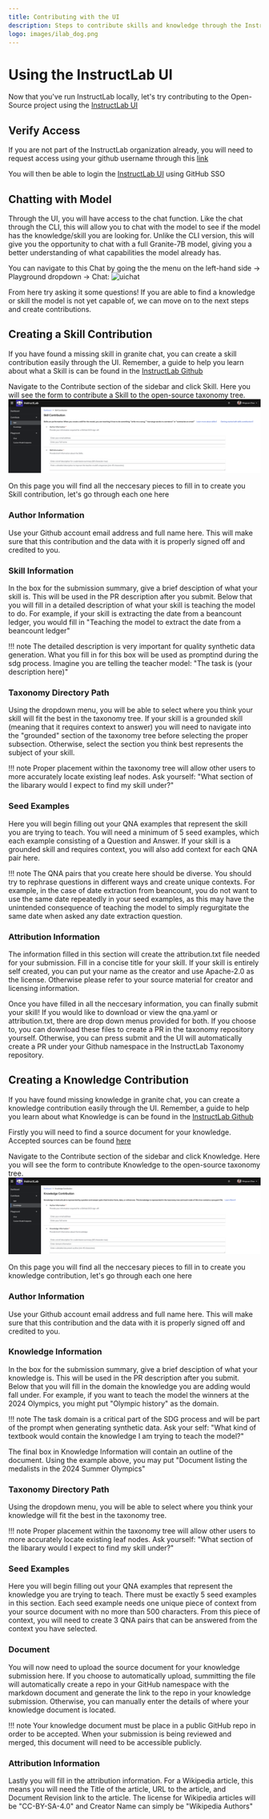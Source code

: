 ```yaml
---
title: Contributing with the UI
description: Steps to contribute skills and knowledge through the InstructLab UI
logo: images/ilab_dog.png
---
```


# Using the InstructLab UI

Now that you've run InstructLab locally, let's try contributing to the Open-Source project using the [InstructLab UI](https://qa.ui.instructlab.ai/)

## Verify Access

If you are not part of the InstructLab organization already, you will need to request access using your github username
through this [link](https://instructlab-inviter-instructlab-public-inviter.qa-ui-instructlab-ai-0e3e0ef4c9c6d831e8aa6fe01f33bfc4-0000.us-south.containers.appdomain.cloud/)

You will then be able to login the [InstructLab UI](https://qa.ui.instructlab.ai/) using GitHub SSO

## Chatting with Model

Through the UI, you will have access to the chat function. Like the chat through the CLI, this will allow you to chat with the model
to see if the model has the knowledge/skill you are looking for. Unlike the CLI version, this will give you the opportunity to chat
with a full Granite-7B model, giving you a better understanding of what capabilities the model already has.

You can navigate to this Chat by going the the menu on the left-hand side -> Playground dropdown -> Chat:
![uichat](../images/ui_chat.png)

From here try asking it some questions! If you are able to find a knowledge or skill the model is not yet capable of, we can move on to the next steps and create contributions.

## Creating a Skill Contribution

If you have found a missing skill in granite chat, you can create a skill contribution easily through the UI. Remember, a guide to help you learn about what a Skill is can be found in the [InstructLab Github](https://github.com/instructlab/taxonomy/blob/main/docs/SKILLS_GUIDE.md)

Navigate to the Contribute section of the sidebar and click Skill. Here you will see the form to contribute a Skill to the open-source taxonomy tree.
![uiskill](../images/ui_skill.png)

On this page you will find all the neccesary pieces to fill in to create you Skill contribution, let's go through each one here

### Author Information
Use your Github account email address and full name here. This will make sure that this contribution and the data with it is properly signed off and credited to you.

### Skill Information
In the box for the submission summary, give a brief desciption of what your skill is. This will be used in the PR description after you submit.
Below that you will fill in a detailed description of what your skill is teaching the model to do.
For example, if your skill is extracting the date from a beancount ledger, you would fill in "Teaching the model to extract the date from a beancount ledger"

!!! note
    The detailed description is very important for quality synthetic data generation. What you fill in for this box will be used as promptind during the sdg process. Imagine you are telling the teacher model: "The task is (your description here)"

### Taxonomy Directory Path
Using the dropdown menu, you will be able to select where you think your skill will fit the best in the taxonomy tree. If your skill is a grounded skill (meaning that it requires context to answer) you will need to navigate into the "grounded" section of the taxonomy tree before selecting the proper subsection. Otherwise, select the section you think best represents the subject of your skill.

!!! note
    Proper placement within the taxonomy tree will allow other users to more accurately locate existing leaf nodes. Ask yourself: "What section of the libarary would I expect to find my skill under?"

### Seed Examples
Here you will begin filling out your QNA examples that represent the skill you are trying to teach. You will need a minimum of 5 seed examples, which each example consisting of a Question and Answer. If your skill is a grounded skill and requires context, you will also add context for each QNA pair here.

!!! note
    The QNA pairs that you create here should be diverse. You should try to rephrase questions in different ways and create unique contexts. For example, in the case of date extraction from beancount, you do not want to use the same date repeatedly in your seed examples, as this may have the unintended consequence of teaching the model to simply regurgitate the same date when asked any date extraction question.

### Attribution Information
The information filled in this section will create the attribution.txt file needed for your submission. Fill in a concise title for your skill. If your skill is entirely self created, you can put your name as the creator and use Apache-2.0 as the license. Otherwise please refer to your source material for creator and licensing information.

Once you have filled in all the neccesary information, you can finally submit your skill! If you would like to download or view the qna.yaml or attribution.txt, there are drop down menus provided for both. If you choose to, you can download these files to create a PR in the taxonomy repository yourself. Otherwise, you can press submit and the UI will automatically create a PR under your Github namespace in the InstructLab Taxonomy repository.

## Creating a Knowledge Contribution

If you have found missing knowledge in granite chat, you can create a knowledge contribution easily through the UI. Remember, a guide to help you learn about what Knowledge is can be found in the [InstructLab Github](https://github.com/instructlab/taxonomy/blob/main/docs/KNOWLEDGE_GUIDE.md)

Firstly you will need to find a source document for your knowledge. Accepted sources can be found [here](https://github.com/instructlab/taxonomy/blob/main/docs/KNOWLEDGE_GUIDE.md#accepted-knowledge)

Navigate to the Contribute section of the sidebar and click Knowledge. Here you will see the form to contribute Knowledge to the open-source taxonomy tree.
![uiknowledge](../images/ui_knowledge.png)

On this page you will find all the neccesary pieces to fill in to create you knowledge contribution, let's go through each one here

### Author Information
Use your Github account email address and full name here. This will make sure that this contribution and the data with it is properly signed off and credited to you.

### Knowledge Information
In the box for the submission summary, give a brief desciption of what your knowledge is. This will be used in the PR description after you submit.
Below that you will fill in the domain the knowledge you are adding would fall under. For example, if you want to teach the model the winners at the 2024 Olympics, you might put "Olympic history" as the domain.

!!! note
    The task domain is a critical part of the SDG process and will be part of the prompt when generating synthetic data. Ask your self: "What kind of textbook would contain the knowledge I am trying to teach the model?"

The final box in Knowledge Information will contain an outline of the document. Using the example above, you may put "Document listing the medalists in the 2024 Summer Olympics"

### Taxonomy Directory Path
Using the dropdown menu, you will be able to select where you think your knowledge will fit the best in the taxonomy tree.

!!! note
    Proper placement within the taxonomy tree will allow other users to more accurately locate existing leaf nodes. Ask yourself: "What section of the libarary would I expect to find my skill under?"

### Seed Examples
Here you will begin filling out your QNA examples that represent the knowledge you are trying to teach. There must be exactly 5 seed examples in this section. Each seed example needs one unique piece of context from your source document with no more than 500 characters. From this piece of context, you will need to create 3 QNA pairs that can be answered from the context you have selected.

### Document
You will now need to upload the source document for your knowledge submission here. If you choose to automatically upload, summitting the file will automatically create a repo in your GitHub namespace with the markdown document and generate the link to the repo in your knowledge submission. Otherwise, you can manually enter the details of where your knowledge document is located.

!!! note
    Your knowledge document must be place in a public GitHub repo in order to be accepted. When your submission is being reviewed and merged, this document will need to be accessible publicly.

### Attribution Information

Lastly you will fill in the attribution information. For a Wikipedia article, this means you will need the Title of the article, URL to the article, and Document Revision link to the article. The license for Wikipedia articles will be "CC-BY-SA-4.0" and Creator Name can simply be "Wikipedia Authors"

